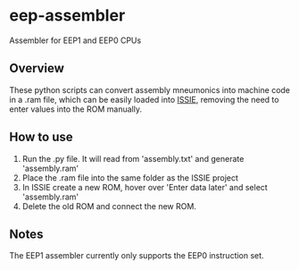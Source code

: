 # eep-assembler
Assembler for EEP1 and EEP0 CPUs

## Overview
These python scripts can convert assembly mneumonics into machine code in a .ram file, which can be easily loaded into [ISSIE](https://github.com/tomcl/issie), removing the need to enter values into the ROM manually.

## How to use
1. Run the .py file. It will read from 'assembly.txt' and generate 'assembly.ram'
2. Place the .ram file into the same folder as the ISSIE project
3. In ISSIE create a new ROM, hover over 'Enter data later' and select 'assembly.ram'
4. Delete the old ROM and connect the new ROM.

## Notes
The EEP1 assembler currently only supports the EEP0 instruction set. 
